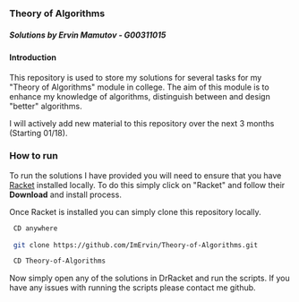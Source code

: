 ### Theory of Algorithms
##### Solutions by Ervin Mamutov - G00311015

#### Introduction
This repository is used to store my solutions for several tasks for my "Theory of Algorithms" module in college. The aim of this module is to enhance my knowledge of algorithms, distinguish between and design "better" algorithms. 

I will actively add new material to this repository over the next 3 months (Starting 01/18).

### How to run
To run the solutions I have provided you will need to ensure that you have [Racket](https://racket-lang.org/) installed locally. To do this simply click on "Racket" and follow their **Download** and install process.

Once Racket is installed you can simply clone this repository locally.
```bash
 CD anywhere
 
 git clone https://github.com/ImErvin/Theory-of-Algorithms.git

 CD Theory-of-Algorithms
``` 

Now simply open any of the solutions in DrRacket and run the scripts.
If you have any issues with running the scripts please contact me github.